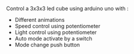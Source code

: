 Control a 3x3x3 led cube using arduino uno with :
- Different animations
- Speed control using potentiometer
- Light control using potentiometer
- Auto mode activate by a switch
- Mode change push button 
